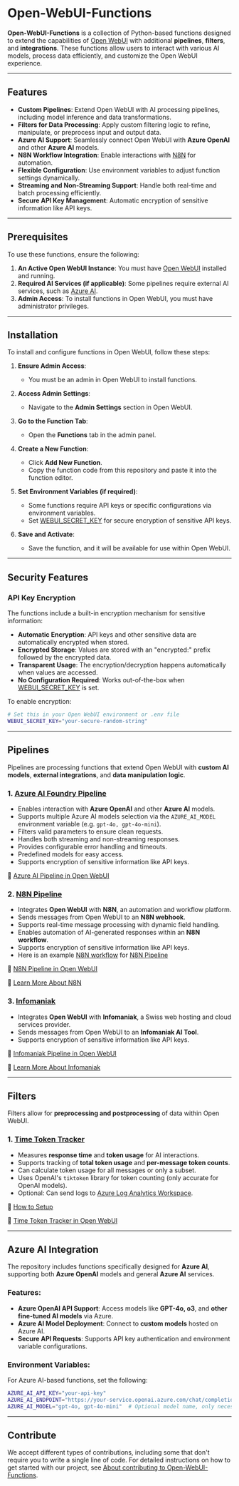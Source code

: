 # Open-WebUI-Functions

**Open-WebUI-Functions** is a collection of Python-based functions designed to extend the capabilities of [Open WebUI](https://own.dev/github-com-open-webui-open-webui) with additional **pipelines**, **filters**, and **integrations**. These functions allow users to interact with various AI models, process data efficiently, and customize the Open WebUI experience.

---

## Features

- **Custom Pipelines**: Extend Open WebUI with AI processing pipelines, including model inference and data transformations.
- **Filters for Data Processing**: Apply custom filtering logic to refine, manipulate, or preprocess input and output data.
- **Azure AI Support**: Seamlessly connect Open WebUI with **Azure OpenAI** and other **Azure AI** models.
- **N8N Workflow Integration**: Enable interactions with [N8N](https://own.dev/n8n-io) for automation.
- **Flexible Configuration**: Use environment variables to adjust function settings dynamically.
- **Streaming and Non-Streaming Support**: Handle both real-time and batch processing efficiently.
- **Secure API Key Management**: Automatic encryption of sensitive information like API keys.

---

## Prerequisites

To use these functions, ensure the following:

1. **An Active Open WebUI Instance**: You must have [Open WebUI](https://own.dev/github-com-open-webui-open-webui) installed and running.
2. **Required AI Services (if applicable)**: Some pipelines require external AI services, such as [Azure AI](https://own.dev/ai-azure-com).
3. **Admin Access**: To install functions in Open WebUI, you must have administrator privileges.

---

## Installation

To install and configure functions in Open WebUI, follow these steps:

1. **Ensure Admin Access**:
   - You must be an admin in Open WebUI to install functions.

2. **Access Admin Settings**:
   - Navigate to the **Admin Settings** section in Open WebUI.

3. **Go to the Function Tab**:
   - Open the **Functions** tab in the admin panel.

4. **Create a New Function**:
   - Click **Add New Function**.
   - Copy the function code from this repository and paste it into the function editor.

5. **Set Environment Variables (if required)**:
   - Some functions require API keys or specific configurations via environment variables.
   - Set [WEBUI_SECRET_KEY](https://own.dev/docs-openwebui-com-getting-started-env-configuration-webui-secret-key) for secure encryption of sensitive API keys.

6. **Save and Activate**:
   - Save the function, and it will be available for use within Open WebUI.

---

## Security Features

### API Key Encryption

The functions include a built-in encryption mechanism for sensitive information:

- **Automatic Encryption**: API keys and other sensitive data are automatically encrypted when stored.
- **Encrypted Storage**: Values are stored with an "encrypted:" prefix followed by the encrypted data.
- **Transparent Usage**: The encryption/decryption happens automatically when values are accessed.
- **No Configuration Required**: Works out-of-the-box when [WEBUI_SECRET_KEY](https://own.dev/docs-openwebui-com-getting-started-env-configuration-webui-secret-key) is set.

To enable encryption:
```bash
# Set this in your Open WebUI environment or .env file
WEBUI_SECRET_KEY="your-secure-random-string"
```

---

## Pipelines

Pipelines are processing functions that extend Open WebUI with **custom AI models**, **external integrations**, and **data manipulation logic**.

### **1. [Azure AI Foundry Pipeline](https://own.dev/github-owndev-open-webui-functions-azure-ai-foundry)**

- Enables interaction with **Azure OpenAI** and other **Azure AI** models.
- Supports multiple Azure AI models selection via the `AZURE_AI_MODEL` environment variable (e.g. `gpt-4o, gpt-4o-mini`).
- Filters valid parameters to ensure clean requests.
- Handles both streaming and non-streaming responses.
- Provides configurable error handling and timeouts.
- Predefined models for easy access.
- Supports encryption of sensitive information like API keys.

🔗 [Azure AI Pipeline in Open WebUI](https://own.dev/openwebui-com-f-owndev-azure-ai)


### **2. [N8N Pipeline](https://own.dev/github-owndev-open-webui-functions-n8n-pipeline)**

- Integrates **Open WebUI** with **N8N**, an automation and workflow platform.
- Sends messages from Open WebUI to an **N8N webhook**.
- Supports real-time message processing with dynamic field handling.
- Enables automation of AI-generated responses within an **N8N workflow**.
- Supports encryption of sensitive information like API keys.
- Here is an example [N8N workflow](https://own.dev/github-owndev-open-webui-functions-open-webui-test-agent) for [N8N Pipeline](https://own.dev/github-owndev-open-webui-functions-n8n-pipeline)

🔗 [N8N Pipeline in Open WebUI](https://own.dev/openwebui-com-f-owndev-n8n-pipeline)

🔗 [Learn More About N8N](https://own.dev/n8n-io)


### **3. [Infomaniak](https://own.dev/github-owndev-open-webui-functions-infomaniak)**

- Integrates **Open WebUI** with **Infomaniak**, a Swiss web hosting and cloud services provider.
- Sends messages from Open WebUI to an **Infomaniak AI Tool**.
- Supports encryption of sensitive information like API keys.

🔗 [Infomaniak Pipeline in Open WebUI](https://own.dev/openwebui-com-f-owndev-infomaniak-ai-tools)

🔗 [Learn More About Infomaniak](https://own.dev/infomaniak-com-en-hosting-ai-tools)

---

## Filters

Filters allow for **preprocessing and postprocessing** of data within Open WebUI.

### **1. [Time Token Tracker](https://own.dev/github-owndev-open-webui-functions-time-token-tracker)**

- Measures **response time** and **token usage** for AI interactions.
- Supports tracking of **total token usage** and **per-message token counts**.
- Can calculate token usage for all messages or only a subset.
- Uses OpenAI's `tiktoken` library for token counting (only accurate for OpenAI models).
- Optional: Can send logs to [Azure Log Analytics Workspace](https://own.dev/learn-microsoft-com-en-us-azure-azure-monitor-logs-log-analytics-workspace-overview).

🔗 [How to Setup](https://own.dev/github-owndev-open-webui-functions-setup-azure-log-analytics)

🔗 [Time Token Tracker in Open WebUI](https://own.dev/openwebui-com-f-owndev-time-token-tracker)

---

## Azure AI Integration

The repository includes functions specifically designed for **Azure AI**, supporting both **Azure OpenAI** models and general **Azure AI** services.

### Features:
- **Azure OpenAI API Support**: Access models like **GPT-4o, o3**, and **other fine-tuned AI models** via Azure.
- **Azure AI Model Deployment**: Connect to **custom models** hosted on Azure AI.
- **Secure API Requests**: Supports API key authentication and environment variable configurations.

### Environment Variables:
For Azure AI-based functions, set the following:
```bash
AZURE_AI_API_KEY="your-api-key"
AZURE_AI_ENDPOINT="https://your-service.openai.azure.com/chat/completions?api-version=2024-05-01-preview"
AZURE_AI_MODEL="gpt-4o, gpt-4o-mini"  # Optional model name, only necessary if not Azure OpenAI or if model name not in URL (e.g. "https://<your-endpoint>/openai/deployments/<model-name>/chat/completions").
```

---

## Contribute

We accept different types of contributions, including some that don't require you to write a single line of code. 
For detailed instructions on how to get started with our project, see [About contributing to Open-WebUI-Functions](https://own.dev/github-owndev-open-webui-functions-contributing).
